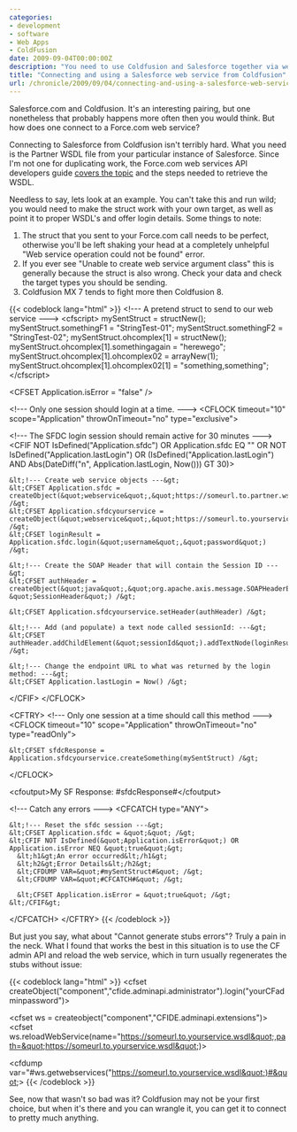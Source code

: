 ```yaml
---
categories:
- development
- software
- Web Apps
- ColdFusion
date: 2009-09-04T00:00:00Z
description: "You need to use Coldfusion and Salesforce together via web services? That is crazy...but it works."
title: "Connecting and using a Salesforce web service from Coldfusion"
url: /chronicle/2009/09/04/connecting-and-using-a-salesforce-web-service-from-coldfusion/
---
```


Salesforce.com and Coldfusion.  It's an interesting pairing, but one nonetheless that probably happens more often then you would think.  But how does one connect to a Force.com web service?

Connecting to Salesforce from Coldfusion isn't terribly hard.  What you need is the Partner WSDL file from your particular instance of Salesforce.  Since I'm not one for duplicating work, the Force.com web services API developers guide
[covers the topic](http://www.salesforce.com/us/developer/docs/api/index_Left.htm#StartTopic=Content%2Fsforce_api_partner.htm|SkinName=webhelp) and the steps needed to retrieve the WSDL.

Needless to say, lets look at an example. You can't take this and run wild; you would need to make the struct work with your own target, as well as point it to proper WSDL's and offer login details.  Some things to note:

1. The struct that you sent to your Force.com call needs to be perfect, otherwise you'll be left shaking your head at a completely unhelpful "Web service operation could not be found" error.
2. If you ever see "Unable to create web service argument class" this is generally because the struct is also wrong.  Check your data and check the target types you should be sending.
3. Coldfusion MX 7 tends to fight more then Coldfusion 8.

{{< codeblock lang="html" >}}
&lt;!--- A pretend struct to send to our web service ---&gt;
&lt;cfscript&gt;
  mySentStruct = structNew();
  mySentStruct.somethingF1 = &quot;StringTest-01&quot;;
  mySentStruct.somethingF2 = &quot;StringTest-02&quot;;
  mySentStruct.ohcomplex[1] = structNew();
  mySentStruct.ohcomplex[1].somethingagain = &quot;herewego&quot;;
  mySentStruct.ohcomplex[1].ohcomplex02 = arrayNew(1);
  mySentStruct.ohcomplex[1].ohcomplex02[1] = &quot;something,something&quot;;
&lt;/cfscript&gt;

&lt;CFSET Application.isError = &quot;false&quot; /&gt;

&lt;!--- Only one session should login at a time. ---&gt;
&lt;CFLOCK timeout=&quot;10&quot; scope=&quot;Application&quot; throwOnTimeout=&quot;no&quot; type=&quot;exclusive&quot;&gt;
  
  &lt;!--- The SFDC login session should remain active for 30 minutes ---&gt;
  &lt;CFIF NOT IsDefined(&quot;Application.sfdc&quot;) OR Application.sfdc EQ &quot;&quot; OR NOT IsDefined(&quot;Application.lastLogin&quot;) OR (IsDefined(&quot;Application.lastLogin&quot;) AND Abs(DateDiff(&quot;n&quot;, Application.lastLogin, Now())) GT 30)&gt;
    
    &lt;!--- Create web service objects ---&gt;
    &lt;CFSET Application.sfdc = createObject(&quot;webservice&quot;,&quot;https://someurl.to.partner.wsdl/&quot;) /&gt;
    &lt;CFSET Application.sfdcyourservice = createObject(&quot;webservice&quot;,&quot;https://someurl.to.yourservice.wsdl&quot;) /&gt;
    &lt;CFSET loginResult = Application.sfdc.login(&quot;username&quot;,&quot;password&quot;) /&gt;

    &lt;!--- Create the SOAP Header that will contain the Session ID ---&gt;
    &lt;CFSET authHeader = createObject(&quot;java&quot;,&quot;org.apache.axis.message.SOAPHeaderElement&quot;).init(&quot;YourServicesService&quot;, &quot;SessionHeader&quot;) /&gt;
    
    &lt;CFSET Application.sfdcyourservice.setHeader(authHeader) /&gt;

    &lt;!--- Add (and populate) a text node called sessionId: ---&gt;
    &lt;CFSET authHeader.addChildElement(&quot;sessionId&quot;).addTextNode(loginResult.getSessionId()) /&gt;

    &lt;!--- Change the endpoint URL to what was returned by the login method: ---&gt;
    &lt;CFSET Application.lastLogin = Now() /&gt;
  &lt;/CFIF&gt;
&lt;/CFLOCK&gt;

&lt;CFTRY&gt;
  &lt;!--- Only one session at a time should call this method ---&gt;
  &lt;CFLOCK timeout=&quot;10&quot; scope=&quot;Application&quot; throwOnTimeout=&quot;no&quot; type=&quot;readOnly&quot;&gt;
    
    &lt;CFSET sfdcResponse = Application.sfdcyourservice.createSomething(mySentStruct) /&gt;
  &lt;/CFLOCK&gt;
  
  &lt;cfoutput&gt;My SF Response: #sfdcResponse#&lt;/cfoutput&gt;

  &lt;!--- Catch any errors ---&gt;
  &lt;CFCATCH type=&quot;ANY&quot;&gt;
    
    &lt;!--- Reset the sfdc session ---&gt;
    &lt;CFSET Application.sfdc = &quot;&quot; /&gt;
    &lt;CFIF NOT IsDefined(&quot;Application.isError&quot;) OR Application.isError NEQ &quot;true&quot;&gt;
      &lt;h1&gt;An error occurred&lt;/h1&gt;
      &lt;h2&gt;Error Details&lt;/h2&gt;
      &lt;CFDUMP VAR=&quot;#mySentStruct#&quot; /&gt;
      &lt;CFDUMP VAR=&quot;#CFCATCH#&quot; /&gt;

      &lt;CFSET Application.isError = &quot;true&quot; /&gt;
    &lt;/CFIF&gt;
  &lt;/CFCATCH&gt;
&lt;/CFTRY&gt;
{{< /codeblock >}}

But just you say, what about "Cannot generate stubs errors"?  Truly a pain in the neck.  What I found that works the best in this situation is to use the CF admin API and reload the web service, which in turn usually regenerates the stubs without issue:

{{< codeblock lang="html" >}}
&lt;cfset createObject(&quot;component&quot;,&quot;cfide.adminapi.administrator&quot;).login(&quot;yourCFadminpassword&quot;)&gt;

&lt;cfset ws = createobject(&quot;component&quot;,&quot;CFIDE.adminapi.extensions&quot;)&gt;
&lt;cfset ws.reloadWebService(name=&quot;https://someurl.to.yourservice.wsdl&quot;,path=&quot;https://someurl.to.yourservice.wsdl&quot;)&gt;

&lt;cfdump var=&quot;#ws.getwebservices(&quot;https://someurl.to.yourservice.wsdl&quot;)#&quot;&gt;
{{< /codeblock >}}

See, now that wasn't so bad was it?  Coldfusion may not be your first choice, but when it's there and you can wrangle it, you can get it to connect to pretty much anything.
